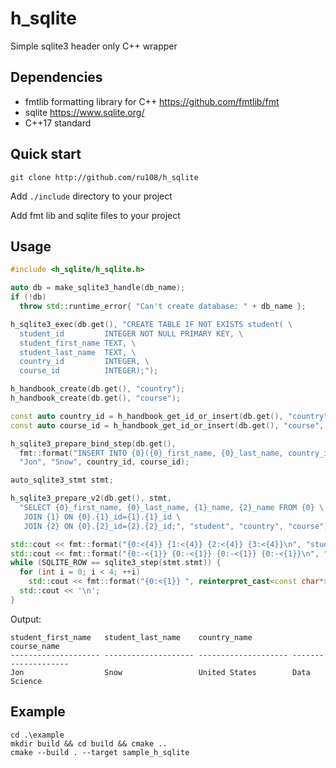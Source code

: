# h_sqlite
Simple sqlite3 header only C++ wrapper

## Dependencies
* fmtlib formatting library for C++ https://github.com/fmtlib/fmt
* sqlite https://www.sqlite.org/
* C++17 standard

## Quick start
```git clone http://github.com/ru108/h_sqlite```

Add ```./include``` directory to your project

Add fmt lib and sqlite files to your project

## Usage

```c++
#include <h_sqlite/h_sqlite.h>

auto db = make_sqlite3_handle(db_name);
if (!db)
  throw std::runtime_error{ "Can't create database: " + db_name };

h_sqlite3_exec(db.get(), "CREATE TABLE IF NOT EXISTS student( \
  student_id         INTEGER NOT NULL PRIMARY KEY, \
  student_first_name TEXT, \
  student_last_name  TEXT, \
  country_id         INTEGER, \
  course_id          INTEGER);");
```
```c++
h_handbook_create(db.get(), "country");
h_handbook_create(db.get(), "course");

const auto country_id = h_handbook_get_id_or_insert(db.get(), "country", "United States");
const auto course_id = h_handbook_get_id_or_insert(db.get(), "course", "Data Science");

h_sqlite3_prepare_bind_step(db.get(),
  fmt::format("INSERT INTO {0}({0}_first_name, {0}_last_name, country_id, course_id) VALUES(?, ?, ?, ?);", "student"),
  "Jon", "Snow", country_id, course_id);
```
```c++
auto_sqlite3_stmt stmt;

h_sqlite3_prepare_v2(db.get(), stmt,
  "SELECT {0}_first_name, {0}_last_name, {1}_name, {2}_name FROM {0} \
   JOIN {1} ON {0}.{1}_id={1}.{1}_id \
   JOIN {2} ON {0}.{2}_id={2}.{2}_id;", "student", "country", "course");
```
```c++
std::cout << fmt::format("{0:<{4}} {1:<{4}} {2:<{4}} {3:<{4}}\n", "student_first_name", "student_last_name", "country_name", "course_name", COLUMN_WIDTH);
std::cout << fmt::format("{0:-<{1}} {0:-<{1}} {0:-<{1}} {0:-<{1}}\n", "", COLUMN_WIDTH);
while (SQLITE_ROW == sqlite3_step(stmt.stmt)) {
  for (int i = 0; i < 4; ++i)
    std::cout << fmt::format("{0:<{1}} ", reinterpret_cast<const char*>(sqlite3_column_text(stmt.stmt, i)), COLUMN_WIDTH);
  std::cout << '\n';
}
```

Output:

```
student_first_name   student_last_name    country_name         course_name
-------------------- -------------------- -------------------- --------------------
Jon                  Snow                 United States        Data Science
```

## Example
```
cd .\example
mkdir build && cd build && cmake ..
cmake --build . --target sample_h_sqlite
```
